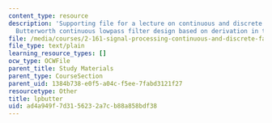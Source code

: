 ```yaml
---
content_type: resource
description: 'Supporting file for a lecture on continuous and discrete signal processing:
  Butterworth continuous lowpass filter design based on derivation in the class notes.'
file: /media/courses/2-161-signal-processing-continuous-and-discrete-fall-2008/ad4a949f7d3156232a7cb88a858bdf38_lpbutter.m
file_type: text/plain
learning_resource_types: []
ocw_type: OCWFile
parent_title: Study Materials
parent_type: CourseSection
parent_uid: 1384b738-e0f5-a04c-f5ee-7fabd3121f27
resourcetype: Other
title: lpbutter
uid: ad4a949f-7d31-5623-2a7c-b88a858bdf38
---
```

